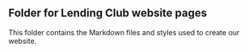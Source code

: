 ## Folder for Lending Club website pages

This folder contains the Markdown files and styles used to create our website.